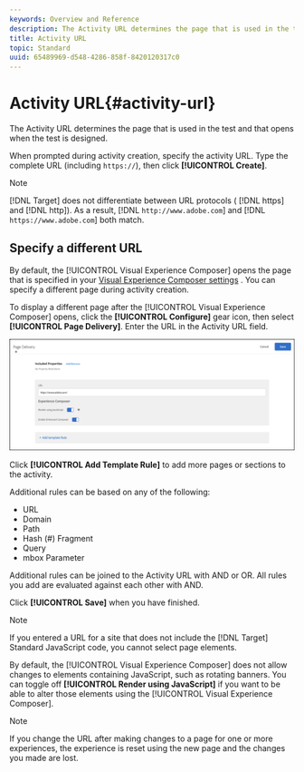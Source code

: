 ```yaml
---
keywords: Overview and Reference
description: The Activity URL determines the page that is used in the test and that opens when the test is designed.
title: Activity URL
topic: Standard
uuid: 65489969-d548-4286-858f-8420120317c0
---
```


# Activity URL{#activity-url}

The Activity URL determines the page that is used in the test and that opens when the test is designed.

When prompted during activity creation, specify the activity URL. Type the complete URL (including `https://`), then click **[!UICONTROL Create]**.

>[!NOTE]
>
>[!DNL Target] does not differentiate between URL protocols ( [!DNL https] and [!DNL http]). As a result, [!DNL `http://www.adobe.com`] and [!DNL `https://www.adobe.com`] both match.

## Specify a different URL

By default, the [!UICONTROL Visual Experience Composer] opens the page that is specified in your [Visual Experience Composer settings](/help/administrating-target/visual-experience-composer-set-up.md)
. You can specify a different page during activity creation.

To display a different page after the [!UICONTROL Visual Experience Composer] opens, click the **[!UICONTROL Configure]** gear icon, then select **[!UICONTROL Page Delivery]**. Enter the URL in the Activity URL field.

![Page Delivery dialog box](/help/c-activities/t-test-ab/t-test-create-ab/assets/url-config-new.png)

Click **[!UICONTROL Add Template Rule]** to add more pages or sections to the activity.

Additional rules can be based on any of the following:

* URL 
* Domain 
* Path 
* Hash (#) Fragment 
* Query 
* mbox Parameter

Additional rules can be joined to the Activity URL with AND or OR. All rules you add are evaluated against each other with AND.

Click **[!UICONTROL Save]** when you have finished.

>[!NOTE]
>
>If you entered a URL for a site that does not include the [!DNL Target] Standard JavaScript code, you cannot select page elements.

By default, the [!UICONTROL Visual Experience Composer] does not allow changes to elements containing JavaScript, such as rotating banners. You can toggle off **[!UICONTROL Render using JavaScript]** if you want to be able to alter those elements using the [!UICONTROL Visual Experience Composer].

>[!NOTE]
>
>If you change the URL after making changes to a page for one or more experiences, the experience is reset using the new page and the changes you made are lost.
